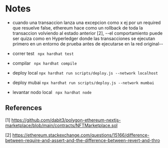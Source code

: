 # Notes

- cuando una transaccion lanza una excepcion como x ej por un required que resuelve false, ethereum hace como un rollback de toda la transaccion volviendo al estado anterior [2], --el comportamiento puede ser quiza como en Hyperledger donde las transacciones se ejecutan primero en un entorno de prueba antes de ejecutarse en la red original-- 
    

- correr test ` npx hardhat test`
- compilar ` npx hardhat compile`
- deploy local ` npx hardhat run scripts/deploy.js --network localhost `
- deploy mubai ` npx hardhat run scripts/deploy.js --network mumbai `
- levantar nodo local ` npx hardhat node`

## References

[1] https://github.com/dabit3/polygon-ethereum-nextjs-marketplace/blob/main/contracts/NFTMarketplace.sol

[2] https://ethereum.stackexchange.com/questions/15166/difference-between-require-and-assert-and-the-difference-between-revert-and-thro